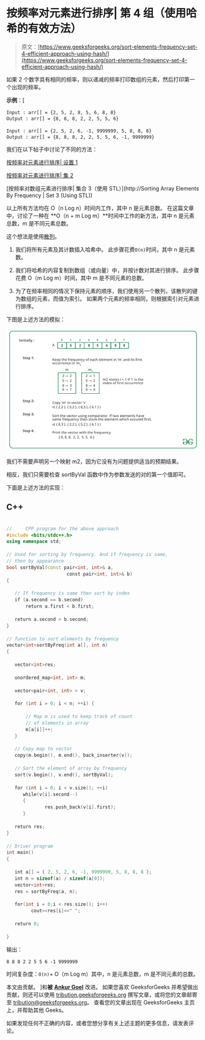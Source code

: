 # 按频率对元素进行排序| 第 4 组（使用哈希的有效方法）

> 原文：[https://www.geeksforgeeks.org/sort-elements-frequency-set-4-efficient-approach-using-hash/](https://www.geeksforgeeks.org/sort-elements-frequency-set-4-efficient-approach-using-hash/)

如果 2 个数字具有相同的频率，则以递减的频率打印数组的元素，然后打印第一个出现的频率。

**示例**：[

```
Input : arr[] = {2, 5, 2, 8, 5, 6, 8, 8}
Output : arr[] = {8, 8, 8, 2, 2, 5, 5, 6}

Input : arr[] = {2, 5, 2, 6, -1, 9999999, 5, 8, 8, 8}
Output : arr[] = {8, 8, 8, 2, 2, 5, 5, 6, -1, 9999999}

```

我们在以下帖子中讨论了不同的方法：

[按频率对元素进行排序| 设置 1](https://www.geeksforgeeks.org/sort-elements-by-frequency/)

[按频率对元素进行排序| 集 2](https://www.geeksforgeeks.org/sort-elements-by-frequency-set-2/)

[按频率对数组元素进行排序| 集合 3（使用 STL）](http://Sorting Array Elements By Frequency | Set 3 (Using STL))

以上所有方法均在 O（n Log n）时间内工作，其中 n 是元素总数。 在这篇文章中，讨论了一种在 **O（n + m Log m）**时间中工作的新方法，其中 n 是元素总数，m 是不同元素总数。

这个想法是使用[散列](https://www.geeksforgeeks.org/hashing-data-structure/)。

1.  我们将所有元素及其计数插入哈希中。 此步骤花费`O(n)`时间，其中 n 是元素数。

2.  我们将哈希的内容复制到数组（或向量）中，并按计数对其进行排序。 此步骤花费 O（m Log m）时间，其中 m 是不同元素的总数。

3.  为了在频率相同的情况下保持元素的顺序，我们使用另一个散列，该散列的键为数组的元素，而值为索引。 如果两个元素的频率相同，则根据索引对元素进行排序。

下图是上述方法的模拟：

![](img/8216aa935ae2833360ce5c42a0c8a7d5.png)

我们不需要声明另一个映射 m2，因为它没有为问题提供适当的预期结果。

相反，我们只需要检查 sortByVal 函数中作为参数发送的对的第一个值即可。

下面是上述方法的实现：

## C++

```cpp

//     CPP program for the above approach 
#include <bits/stdc++.h>
using namespace std;

// Used for sorting by frequency. And if frequency is same,
// then by appearance
bool sortByVal(const pair<int, int>& a, 
                      const pair<int, int>& b)
{

   // If frequency is same then sort by index
   if (a.second == b.second)  
       return a.first < b.first;

   return a.second > b.second;
}

// function to sort elements by frequency
vector<int>sortByFreq(int a[], int n)
{

   vector<int>res;

   unordered_map<int, int> m;

   vector<pair<int, int> > v;

   for (int i = 0; i < n; ++i) {

       // Map m is used to keep track of count  
       // of elements in array
       m[a[i]]++;      
   }

   // Copy map to vector
   copy(m.begin(), m.end(), back_inserter(v));

   // Sort the element of array by frequency
   sort(v.begin(), v.end(), sortByVal);

   for (int i = 0; i < v.size(); ++i)  
      while(v[i].second--)
      {
              res.push_back(v[i].first);
      }

   return res;
}

// Driver program
int main()
{

   int a[] = { 2, 5, 2, 6, -1, 9999999, 5, 8, 8, 8 };
   int n = sizeof(a) / sizeof(a[0]);
   vector<int>res;
   res = sortByFreq(a, n);

   for(int i = 0;i < res.size(); i++)
         cout<<res[i]<<" ";

   return 0;

}

```

输出：

```
8 8 8 2 2 5 5 6 -1 9999999 

```

时间复杂度：`O(n)`+ O（m Log m）其中，n 是元素总数，m 是不同元素的总数。

本文由贡献。 ]和**被** [**Ankur Goel**](https://auth.geeksforgeeks.org/user/AnkurGoel) 改进。 如果您喜欢 GeeksforGeeks 并希望做出贡献，则还可以使用 [tribution.geeksforgeeks.org](http://www.contribute.geeksforgeeks.org) 撰写文章，或将您的文章邮寄至 tribution@geeksforgeeks.org。 查看您的文章出现在 GeeksforGeeks 主页上，并帮助其他 Geeks。

如果发现任何不正确的内容，或者您​​想分享有关上述主题的更多信息，请发表评论。

